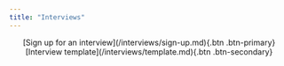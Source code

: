 ```yaml
---
title: "Interviews"
---
```


<center>
[Sign up for an interview](/interviews/sign-up.md){.btn .btn-primary}
[Interview template](/interviews/template.md){.btn .btn-secondary}
</center>
